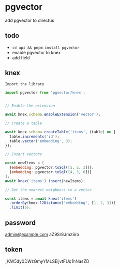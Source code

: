 
# pgvector

add pgvector to directus

## todo

- `cd api && pnpm install pgvector`
- enable pgvector to knex
- add field

## knex

```js
Import the library

import pgvector from 'pgvector/knex';


// Enable the extension

await knex.schema.enableExtension('vector');

// Create a table

await knex.schema.createTable('items', (table) => {
  table.increments('id');
  table.vector('embedding', 3);
});

// Insert vectors

const newItems = [
  {embedding: pgvector.toSql([1, 2, 3])},
  {embedding: pgvector.toSql([4, 5, 6])}
];
await knex('items').insert(newItems);

// Get the nearest neighbors to a vector

const items = await knex('items')
  .orderBy(knex.l2Distance('embedding', [1, 2, 3]))
  .limit(5);

```

## password
admin@example.com
aZ9Sr8JmzSro

## token
_KW5dy0DWzGmyYMLSEljvtFUq1hNasZD
